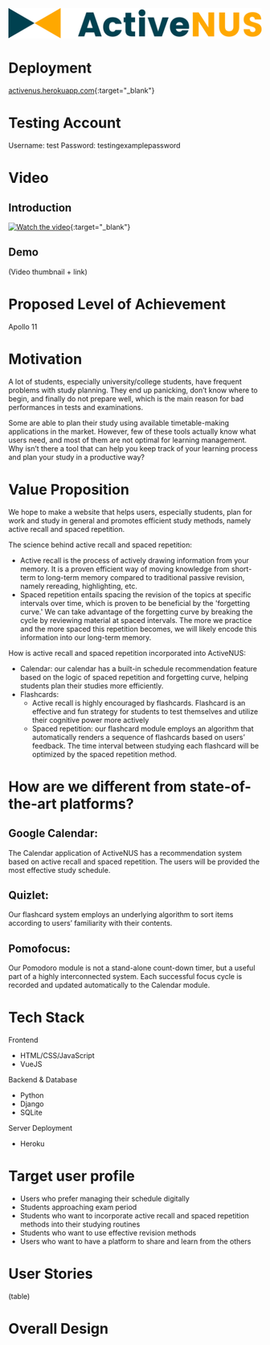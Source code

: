 ![ActiveNUS](img/logo+icon.png)

# Deployment
[activenus.herokuapp.com](https://activenus.herokuapp.com/){:target="_blank"}

# Testing Account
Username: test
Password: testingexamplepassword

# Video
## Introduction
[![Watch the video](Thumbnail.png)](https://youtu.be/ZSS92-gmpTY){:target="_blank"}

## Demo
(Video thumbnail + link)

# Proposed Level of Achievement
Apollo 11

# Motivation
A lot of students, especially university/college students, have frequent problems with study planning. They end up panicking, don’t know where to begin, and finally do not prepare well, which is the main reason for bad performances in tests and examinations.

Some are able to plan their study using available timetable-making applications in the market. However, few of these tools actually know what users need, and most of them are not optimal for learning management. Why isn’t there a tool that can help you keep track of your learning process and plan your study in a productive way?

# Value Proposition
We hope to make a website that helps users, especially students, plan for work and study in general and promotes efficient study methods, namely active recall and spaced repetition.

The science behind active recall and spaced repetition:
* Active recall is the process of actively drawing information from your memory. It is a proven efficient way of moving knowledge from short-term to long-term memory compared to traditional passive revision, namely rereading, highlighting, etc. 
* Spaced repetition entails spacing the revision of the topics at specific intervals over time, which is proven to be beneficial by the 'forgetting curve.' We can take advantage of the forgetting curve by breaking the cycle by reviewing material at spaced intervals. The more we practice and the more spaced this repetition becomes, we will likely encode this information into our long-term memory.

How is active recall and spaced repetition incorporated into ActiveNUS:
* Calendar: our calendar has a built-in schedule recommendation feature based on the logic of spaced repetition and forgetting curve, helping students plan their studies more efficiently. 
* Flashcards:
  * Active recall is highly encouraged by flashcards. Flashcard is an effective and fun strategy for students to test themselves and utilize their cognitive power more actively
  * Spaced repetition: our flashcard module employs an algorithm that automatically renders a sequence of flashcards based on users’ feedback. The time interval between studying each flashcard will be optimized by the spaced repetition method.

# How are we different from state-of-the-art platforms?

## Google Calendar: 
The Calendar application of ActiveNUS has a recommendation system based on active recall and spaced repetition. The users will be provided the most effective study schedule.

## Quizlet: 
Our flashcard system employs an underlying algorithm to sort items according to users’ familiarity with their contents.

## Pomofocus: 
Our Pomodoro module is not a stand-alone count-down timer, but a useful part of a highly interconnected system. Each successful focus cycle is recorded and updated automatically to the Calendar module.

# Tech Stack
Frontend
* HTML/CSS/JavaScript
* VueJS

Backend & Database
* Python
* Django
* SQLite

Server Deployment
* Heroku

# Target user profile
* Users who prefer managing their schedule digitally
* Students approaching exam period
* Students who want to incorporate active recall and spaced repetition methods into their studying routines
* Students who want to use effective revision methods
* Users who want to have a platform to share and learn from the others

# User Stories

(table)

# Overall Design